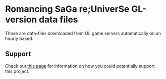 # Romancing SaGa re;UniverSe GL-version data files

Those are data-files downloaded from GL game servers automatically on an hourly based.

## Support
Check out [this page](https://www.rsrsdb.com/book) for information on how you could potentially support this project.
